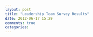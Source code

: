 ```yaml
---
layout: post
title: "Leadership Team Survey Results"
date: 2012-06-17 15:29
comments: true
categories: 
---
```

